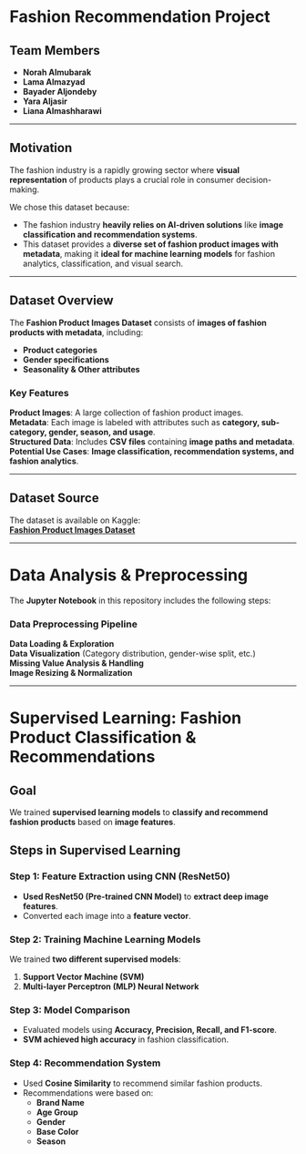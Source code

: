 # **Fashion Recommendation Project**

## **Team Members**
- **Norah Almubarak**
- **Lama Almazyad**
- **Bayader Aljondeby**
- **Yara Aljasir**
- **Liana Almashharawi**

---

## **Motivation**
The fashion industry is a rapidly growing sector where **visual representation** of products plays a crucial role in consumer decision-making. 

We chose this dataset because:
- The fashion industry **heavily relies on AI-driven solutions** like **image classification and recommendation systems**.
- This dataset provides a **diverse set of fashion product images with metadata**, making it **ideal for machine learning models** for fashion analytics, classification, and visual search.

---

## **Dataset Overview**
The **Fashion Product Images Dataset** consists of **images of fashion products with metadata**, including:
- **Product categories**
- **Gender specifications**
- **Seasonality & Other attributes**

### **Key Features**
**Product Images**: A large collection of fashion product images.  
**Metadata**: Each image is labeled with attributes such as **category, sub-category, gender, season, and usage**.  
**Structured Data**: Includes **CSV files** containing **image paths and metadata**.  
**Potential Use Cases**: **Image classification, recommendation systems, and fashion analytics**.  

---

## **Dataset Source**
The dataset is available on Kaggle:  
**[Fashion Product Images Dataset](https://www.kaggle.com/datasets/paramaggarwal/fashion-product-images-dataset)**

---

# **Data Analysis & Preprocessing**
The **Jupyter Notebook** in this repository includes the following steps:

### **Data Preprocessing Pipeline**
**Data Loading & Exploration**  
**Data Visualization** (Category distribution, gender-wise split, etc.)  
**Missing Value Analysis & Handling**  
**Image Resizing & Normalization**  

---

# **Supervised Learning: Fashion Product Classification & Recommendations**
## **Goal**
We trained **supervised learning models** to **classify and recommend fashion products** based on **image features**.

## **Steps in Supervised Learning**
### **Step 1: Feature Extraction using CNN (ResNet50)**
- **Used ResNet50 (Pre-trained CNN Model)** to **extract deep image features**.
- Converted each image into a **feature vector**.

### **Step 2: Training Machine Learning Models**
We trained **two different supervised models**:
1. **Support Vector Machine (SVM)**
2. **Multi-layer Perceptron (MLP) Neural Network**

### **Step 3: Model Comparison**
- Evaluated models using **Accuracy, Precision, Recall, and F1-score**.
- **SVM achieved high accuracy** in fashion classification.

### **Step 4: Recommendation System**
- Used **Cosine Similarity** to recommend similar fashion products.
- Recommendations were based on:
  - **Brand Name**
  - **Age Group**
  - **Gender**
  - **Base Color**
  - **Season**






